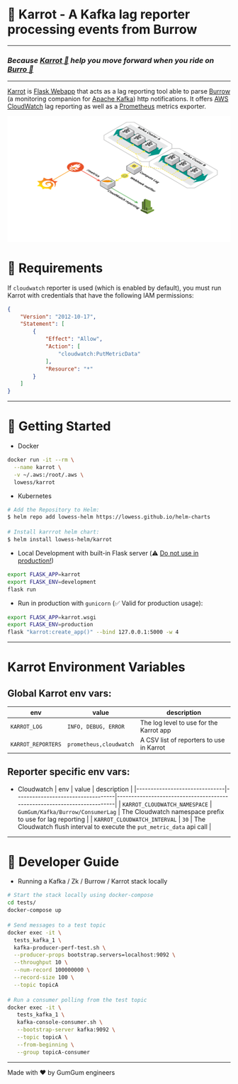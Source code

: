 # :carrot: Karrot - A Kafka lag reporter processing events from Burrow

---

### *Because [Karrot :carrot:](https://github.com/Lowess/karrot) help you move forward when you ride on [Burro :horse:](https://github.com/linkedin/Burrow)*

---

[Karrot](https://github.com/Lowess/karrot) is [Flask Webapp](http://flask.palletsprojects.com/en/1.1.x/) that acts as a lag reporting tool able to parse [Burrow](https://github.com/linkedin/Burrow) (a monitoring companion for [Apache Kafka](http://kafka.apache.org)) http notifications. It offers [AWS CloudWatch](https://aws.amazon.com/cloudwatch/) lag reporting as well as a [Prometheus](https://prometheus.io/) metrics exporter.

![Karrot Infrastructure Diagram](docs/img/karrot-diagram.png)

# :pushpin: Requirements

If `cloudwatch` reporter is used (which is enabled by default), you must run Karrot with credentials that have the following IAM permissions:

```json
{
    "Version": "2012-10-17",
    "Statement": [
        {
            "Effect": "Allow",
            "Action": [
                "cloudwatch:PutMetricData"
            ],
            "Resource": "*"
        }
    ]
}
```

---

# :rocket: Getting Started

* Docker

```bash
docker run -it --rm \
  --name karrot \
  -v ~/.aws:/root/.aws \
  lowess/karrot
```

* Kubernetes

```bash
# Add the Repository to Helm:
$ helm repo add lowess-helm https://lowess.github.io/helm-charts

# Install karrrot helm chart:
$ helm install lowess-helm/karrot
```

* Local Development with built-in Flask server (:warning: [Do not use in production!](https://flask.palletsprojects.com/en/1.1.x/deploying/))

```bash
export FLASK_APP=karrot
export FLASK_ENV=development
flask run
```

* Run in production with `gunicorn` (:white_check_mark: Valid for production usage):

```bash
export FLASK_APP=karrot.wsgi
export FLASK_ENV=production
flask "karrot:create_app()" --bind 127.0.0.1:5000 -w 4
```

---


# Karrot Environment Variables

## Global Karrot env vars:

| env                | value                   | description                              |
|--------------------|-------------------------|------------------------------------------|
| `KARROT_LOG`       | `INFO, DEBUG, ERROR`    | The log level to use for the Karrot app  |
| `KARROT_REPORTERS` | `prometheus,cloudwatch` | A CSV list of reporters to use in Karrot |

## Reporter specific env vars:
* Cloudwatch
| env                           | value                             | description                                                             |
|-------------------------------|-----------------------------------|-------------------------------------------------------------------------|
| `KARROT_CLOUDWATCH_NAMESPACE` | `GumGum/Kafka/Burrow/ConsumerLag` | The Cloudwatch namespace prefix to use for lag reporting                |
| `KARROT_CLOUDWATCH_INTERVAL`  | `30`                              | The Cloudwatch flush interval to execute the `put_metric_data` api call |

---

# :wrench: Developer Guide
* Running a Kafka / Zk / Burrow / Karrot stack locally

```bash
# Start the stack locally using docker-compose
cd tests/
docker-compose up

# Send messages to a test topic
docker exec -it \
  tests_kafka_1 \
  kafka-producer-perf-test.sh \
  --producer-props bootstrap.servers=localhost:9092 \
  --throughput 10 \
  --num-record 100000000 \
  --record-size 100 \
  --topic topicA

# Run a consumer polling from the test topic
docker exec -it \
   tests_kafka_1 \
   kafka-console-consumer.sh \
   --bootstrap-server kafka:9092 \
   --topic topicA \
   --from-beginning \
   --group topicA-consumer
```

---

Made with ♥ by GumGum engineers
